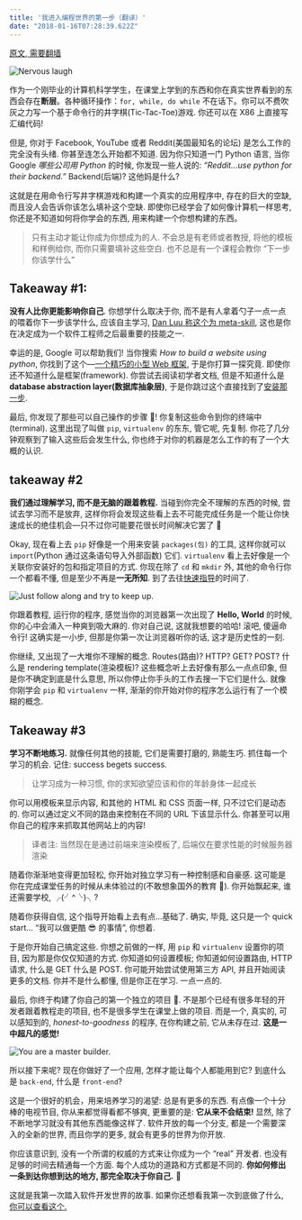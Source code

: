 ```yaml
---
title: '我进入编程世界的第一步（翻译）'
date: "2018-01-16T07:28:39.622Z"
---
```


[原文, 需要翻墙](https://medium.freecodecamp.org/my-first-steps-into-the-world-of-software-development-and-what-they-taught-me-6ee748cffb8f)

![Nervous laugh](./1*xNwbQ2Ec0xoq_DMPbxR5yw.png)

作为一个刚毕业的计算机科学学生，在课堂上学到的东西和你在真实世界看到的东西会存在**断层**。各种循环操作：`for, while, do while` 不在话下。你可以不费吹灰之力写一个基于命令行的井字棋(Tic-Tac-Toe)游戏. 你还可以在 X86 上直接写汇编代码!

但是, 你对于 Facebook, YouTube 或者 Reddit(美国最知名的论坛) 是怎么工作的完全没有头绪. 你甚至连怎么开始都不知道. 因为你只知道一门 Python 语言, 当你 Google _哪些公司用 Python_ 的时候, 你发现一些人说的: _“Reddit…use python for their backend.”_ Backend(后端)? 这他妈是什么?

这就是在用命令行写井字棋游戏和构建一个真实的应用程序中, 存在的巨大的空缺, 而且没人会告诉你该怎么填补这个空缺. 即使你已经学会了如何像计算机一样思考, 你还是不知道如何将你学会的东西, 用来构建一个你想构建的东西。

> 只有主动才能让你成为你想成为的人. 不会总是有老师或者教授, 将他的模板和样例给你, 而你只需要填补这些空白. 也不总是有一个课程会教你 “下一步你该学什么”

## Takeaway #1:

**没有人比你更能影响你自己**.
你想学什么取决于你, 而不是有人拿着勺子一点一点的喂着你下一步该学什么, 应该自主学习, [Dan Luu 称这个为 meta-skill](https://danluu.com/learning-to-program/), 这也是你在决定成为一个软件工程师之后最重要的技能之一.

幸运的是, Google 可以帮助我们! 当你搜索 _How to build a website using python_, 你找到了这个—[一个精巧的小型 Web 框架](http://flask.pocoo.org/docs/0.12/), 于是你打算一探究竟. 即使你还不知道什么是框架(framework). 你尝试去阅读初学者文档, 但是不知道什么是 **database abstraction layer(数据库抽象层)**, 于是你跳过这个直接找到了[安装那一步](http://flask.pocoo.org/docs/0.12/installation/).

最后, 你发现了那些可以自己操作的步骤 🎉! 你复制这些命令到你的终端中(terminal). 这里出现了叫做 `pip`, `virtualenv` 的东东, 管它呢, 先复制. 你花了几分钟观察到了输入这些后会发生什么, 你也终于对你的机器是怎么工作的有了一个大概的认识.

## takeaway #2

**我们通过理解学习, 而不是无脑的跟着教程.** 当碰到你完全不理解的东西的时候, 尝试去学习而不是放弃, 这样你将会发现这些看上去不可能完成任务是一个能让你快速成长的绝佳机会—只不过你可能要花很长时间解决它罢了 🌚

Okay, 现在看上去 `pip` 好像是一个用来安装 `packages(包)` 的工具, 这样你就可以 `import`(Python 通过这条语句导入外部函数) 它们. `virtualenv` 看上去好像是一个关联你安装好的包和指定项目的方式. 你现在除了 `cd` 和 `mkdir` 外, 其他的命令行你一个都看不懂, 但是至少不再是**一无所知**. 到了去往[快速指导](http://flask.pocoo.org/docs/0.12/quickstart/)的时间了.

![Just follow along and try to keep up.](./41FC0083-5066-4AAE-8BFE-EC3432EF6AC8.png)

你跟着教程, 运行你的程序, 感觉当你的浏览器第一次出现了 **Hello, World** 的时候, 你的心中会涌入一种爽到吸大麻的. 你对自己说, 这就我想要的哈哈! 滚吧, 傻逼命令行! 这确实是一小步, 但那是你第一次让浏览器听你的话, 这才是历史性的一刻.

你继续, 又出现了一大堆你不理解的概念. Routes(路由)? HTTP? GET? POST? 什么是 rendering template(渲染模板)? 这些概念听上去好像有那么一点点印象, 但是你不确定到底是什么意思, 所以你停止你手头的工作去搜一下它们是什么. 就像你刚学会 `pip` 和 `virtualenv` 一样, 渐渐的你开始对你的程序怎么运行有了一个模糊的概念.

## Takeaway #3

**学习不断地练习.** 就像任何其他的技能, 它们是需要打磨的, 熟能生巧. 抓住每一个学习的机会. 记住: success begets success.

> 让学习成为一种习惯, 你的求知欲望应该和你的年龄身体一起成长

你可以用模板来显示内容, 和其他的 HTML 和 CSS 页面一样, 只不过它们是动态的. 你可以通过定义不同的路由来控制在不同的 URL 下该显示什么. 你甚至可以用你自己的程序来抓取其他网站上的内容!

> 译者注: 当然现在是通过前端来渲染模板了, 后端仅在要求性能的时候服务器渲染

随着你渐渐地变得更加轻松, 你开始对独立学习有一种控制感和自豪感. 这可能是你在完成课堂任务的时候从未体验过的(不敢想象国外的教育 🙂). 你开始飘起来, 谁还需要学校, ╭(╯^╰)╮?

随着你获得自信, 这个指导开始看上去有点…基础了. 确实, 毕竟, 这只是一个 quick start… “我可以做更酷 😎 的事情”, 你想着.

于是你开始自己搞定这些. 你想之前做的一样, 用 `pip` 和 `virtualenv` 设置你的项目, 因为那是你仅仅知道的方式. 你知道如何设置模板; 你知道如何设置路由, HTTP 请求, 什么是 GET 什么是 POST. 你可能开始尝试使用第三方 API, 并且开始阅读更多的文档. 你并不是什么都懂, 但是你正在学习. 一点一点的.

最后, 你终于构建了你自己的第一个独立的项目 🎉. 不是那个已经有很多年轻的开发者跟着教程走的项目, 也不是很多学生在课堂上做的项目. 而是一个, 真实的, 可以感知到的, _honest-to-goodness_ 的程序, 在你构建之前, 它从未存在过. **这是一中超凡的感觉!**

![You are a master builder.](./5498D1B1-A326-4044-9362-F2B1BA3A7BAE.png)

所以接下来呢? 现在你做好了一个应用, 怎样才能让每个人都能用到它? 到底什么是 `back-end`, 什么是 `front-end`?

这是一个很好的机会，用来培养学习的渴望: 总是有更多的东西.
有点像一个十分棒的电视节目, 你从来都觉得看都不够爽, 更重要的是: **它从来不会结束!** 显然, 除了不断地学习就没有其他东西能像这样了. 软件开放的每一个分支, 都是一个需要深入的全新的世界, 而且你学的更多, 就会有更多的世界为你开放.

你应该意识到, 没有一个所谓的权威的方式来让你成为一个 “real” 开发者. 也没有足够的时间去精通每一个方面. 每个人成功的道路和方式都是不同的. **你如何修出一条到达你想到达的地方, 那完全取决于你自己.**


这就是我第一次踏入软件开发世界的故事. 如果你还想看我第一次到底做了什么, [你可以查看这个.](https://github.com/thetimothyp/Where2Eat)
